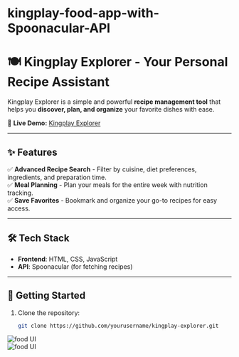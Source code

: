 # kingplay-food-app-with-Spoonacular-API

# 🍽️ Kingplay Explorer - Your Personal Recipe Assistant

Kingplay Explorer is a simple and powerful **recipe management tool** that helps you **discover, plan, and organize** your favorite dishes with ease.

🚀 **Live Demo:** [Kingplay Explorer](https://kingslayer458.github.io/Food-App-With-Spoonacular-API/)

---

## ✨ Features

✅ **Advanced Recipe Search** - Filter by cuisine, diet preferences, ingredients, and preparation time.  
✅ **Meal Planning** - Plan your meals for the entire week with nutrition tracking.  
✅ **Save Favorites** - Bookmark and organize your go-to recipes for easy access.  

---

## 🛠️ Tech Stack

- **Frontend**: HTML, CSS, JavaScript  
- **API**: Spoonacular (for fetching recipes)  

---

## 📌 Getting Started

1. Clone the repository:
   ```bash
   git clone https://github.com/yourusername/kingplay-explorer.git
 ![food UI](foooder1.png)  
![food UI](foooder.png)
   
